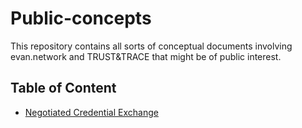 # Public-concepts

This repository contains all sorts of conceptual documents involving evan.network and TRUST&TRACE that might be of public interest.

## Table of Content

- [Negotiated Credential Exchange](./Negotiated&#32;Credential&#32;Exchange/negotiated_credential_exchange.md)
